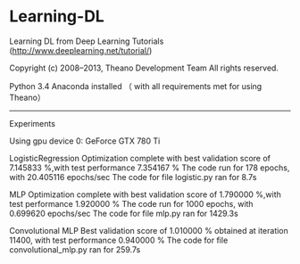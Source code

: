 # Learning-DL
Learning  DL from Deep Learning Tutorials (http://www.deeplearning.net/tutorial/)

Copyright (c) 2008–2013, Theano Development Team All rights reserved.


Python 3.4
Anaconda installed （ with all requirements met for using Theano）

-------------------------------------
Experiments

Using gpu device 0: GeForce GTX 780 Ti

LogisticRegression
Optimization complete with best validation score of 7.145833 %,with test performance 7.354167 %
The code run for 178 epochs, with 20.405116 epochs/sec
The code for file logistic.py ran for 8.7s

MLP
Optimization complete with best validation score of 1.790000 %,with test performance 1.920000 %
The code run for 1000 epochs, with 0.699620 epochs/sec
The code for file mlp.py ran for 1429.3s

Convolutional MLP
Best validation score of 1.010000 % obtained at iteration 11400,  with test performance 0.940000 %
The code for file convolutional_mlp.py ran for 259.7s
